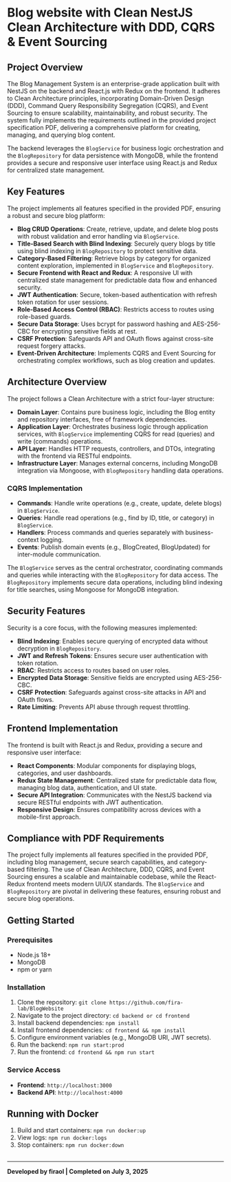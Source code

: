 <!DOCTYPE html>
<html lang="en">
<head>
    <meta charset="UTF-8">
    <meta name="viewport" content="width=device-width, initial-scale=1.0">
 
</head>
<body>
    <h1>Blog website with Clean NestJS Clean Architecture with DDD, CQRS & Event Sourcing</h1>
    <h2>Project Overview</h2>
    <p>
        The Blog Management System is an enterprise-grade application built with NestJS on the backend and React.js with Redux on the frontend. It adheres to Clean Architecture principles, incorporating Domain-Driven Design (DDD), Command Query Responsibility Segregation (CQRS), and Event Sourcing to ensure scalability, maintainability, and robust security. The system fully implements the requirements outlined in the provided project specification PDF, delivering a comprehensive platform for creating, managing, and querying blog content.
    </p>
    <p>
        The backend leverages the <code>BlogService</code> for business logic orchestration and the <code>BlogRepository</code> for data persistence with MongoDB, while the frontend provides a secure and responsive user interface using React.js and Redux for centralized state management.
    </p>
    <h2>Key Features</h2>
    <p>
        The project implements all features specified in the provided PDF, ensuring a robust and secure blog platform:
    </p>
    <ul>
        <li><b>Blog CRUD Operations</b>: Create, retrieve, update, and delete blog posts with robust validation and error handling via <code>BlogService</code>.</li>
        <li><b>Title-Based Search with Blind Indexing</b>: Securely query blogs by title using blind indexing in <code>BlogRepository</code> to protect sensitive data.</li>
        <li><b>Category-Based Filtering</b>: Retrieve blogs by category for organized content exploration, implemented in <code>BlogService</code> and <code>BlogRepository</code>.</li>
        <li><b>Secure Frontend with React and Redux</b>: A responsive UI with centralized state management for predictable data flow and enhanced security.</li>
        <li><b>JWT Authentication</b>: Secure, token-based authentication with refresh token rotation for user sessions.</li>
        <li><b>Role-Based Access Control (RBAC)</b>: Restricts access to routes using role-based guards.</li>
        <li><b>Secure Data Storage</b>: Uses bcrypt for password hashing and AES-256-CBC for encrypting sensitive fields at rest.</li>
        <li><b>CSRF Protection</b>: Safeguards API and OAuth flows against cross-site request forgery attacks.</li>
        <li><b>Event-Driven Architecture</b>: Implements CQRS and Event Sourcing for orchestrating complex workflows, such as blog creation and updates.</li>
    </ul>
    <h2>Architecture Overview</h2>
    <p>
        The project follows a Clean Architecture with a strict four-layer structure:
    </p>
    <ul>
        <li><b>Domain Layer</b>: Contains pure business logic, including the Blog entity and repository interfaces, free of framework dependencies.</li>
        <li><b>Application Layer</b>: Orchestrates business logic through application services, with <code>BlogService</code> implementing CQRS for read (queries) and write (commands) operations.</li>
        <li><b>API Layer</b>: Handles HTTP requests, controllers, and DTOs, integrating with the frontend via RESTful endpoints.</li>
        <li><b>Infrastructure Layer</b>: Manages external concerns, including MongoDB integration via Mongoose, with <code>BlogRepository</code> handling data operations.</li>
    </ul>
    <h3>CQRS Implementation</h3>
    <ul>
        <li><b>Commands</b>: Handle write operations (e.g., create, update, delete blogs) in <code>BlogService</code>.</li>
        <li><b>Queries</b>: Handle read operations (e.g., find by ID, title, or category) in <code>BlogService</code>.</li>
        <li><b>Handlers</b>: Process commands and queries separately with business-context logging.</li>
        <li><b>Events</b>: Publish domain events (e.g., BlogCreated, BlogUpdated) for inter-module communication.</li>
    </ul>
    <p>
        The <code>BlogService</code> serves as the central orchestrator, coordinating commands and queries while interacting with the <code>BlogRepository</code> for data access. The <code>BlogRepository</code> implements secure data operations, including blind indexing for title searches, using Mongoose for MongoDB integration.
    </p>
    <h2>Security Features</h2>
    <p>
        Security is a core focus, with the following measures implemented:
    </p>
    <ul>
        <li><b>Blind Indexing</b>: Enables secure querying of encrypted data without decryption in <code>BlogRepository</code>.</li>
        <li><b>JWT and Refresh Tokens</b>: Ensures secure user authentication with token rotation.</li>
        <li><b>RBAC</b>: Restricts access to routes based on user roles.</li>
        <li><b>Encrypted Data Storage</b>: Sensitive fields are encrypted using AES-256-CBC.</li>
        <li><b>CSRF Protection</b>: Safeguards against cross-site attacks in API and OAuth flows.</li>
        <li><b>Rate Limiting</b>: Prevents API abuse through request throttling.</li>
    </ul>
    <h2>Frontend Implementation</h2>
    <p>
        The frontend is built with React.js and Redux, providing a secure and responsive user interface:
    </p>
    <ul>
        <li><b>React Components</b>: Modular components for displaying blogs, categories, and user dashboards.</li>
        <li><b>Redux State Management</b>: Centralized state for predictable data flow, managing blog data, authentication, and UI state.</li>
        <li><b>Secure API Integration</b>: Communicates with the NestJS backend via secure RESTful endpoints with JWT authentication.</li>
        <li><b>Responsive Design</b>: Ensures compatibility across devices with a mobile-first approach.</li>
    </ul>
    <h2>Compliance with PDF Requirements</h2>
    <p>
        The project fully implements all features specified in the provided PDF, including blog management, secure search capabilities, and category-based filtering. The use of Clean Architecture, DDD, CQRS, and Event Sourcing ensures a scalable and maintainable codebase, while the React-Redux frontend meets modern UI/UX standards. The <code>BlogService</code> and <code>BlogRepository</code> are pivotal in delivering these features, ensuring robust and secure blog operations.
    </p>
    <h2>Getting Started</h2>
    <h3>Prerequisites</h3>
    <ul>
        <li>Node.js 18+</li>
        <li>MongoDB</li>
        <li>npm or yarn</li>
    </ul>
    <h3>Installation</h3>
    <ol>
        <li>Clone the repository: <code>git clone https://github.com/fira-lab/BlogWebsite </code></li>
        <li>Navigate to the project directory: <code>cd backend or cd frontend</code></li>
        <li>Install backend dependencies: <code>npm install</code></li>
        <li>Install frontend dependencies: <code>cd frontend && npm install</code></li>
        <li>Configure environment variables (e.g., MongoDB URI, JWT secrets).</li>
        <li>Run the backend: <code>npm run start:prod</code></li>
        <li>Run the frontend: <code>cd frontend && npm run start</code></li>
    </ol>
    <h3>Service Access</h3>
    <ul>
        <li><b>Frontend</b>: <code>http://localhost:3000</code></li>
        <li><b>Backend API</b>: <code>http://localhost:4000</code></li>
    </ul>
    <h2>Running with Docker</h2>
    <ol>
        <li>Build and start containers: <code>npm run docker:up</code></li>
        <li>View logs: <code>npm run docker:logs</code></li>
        <li>Stop containers: <code>npm run docker:down</code></li>
    </ol>
   <h2></h2>
    <hr>
    <p><b>Developed by firaol | Completed on July 3, 2025</b></p>
</body>
</html>
